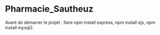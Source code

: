 # Pharmacie_Sautheuz

Avant de démarrer le projet :
faire npm install express, npm install ejs, npm install mysql2.
